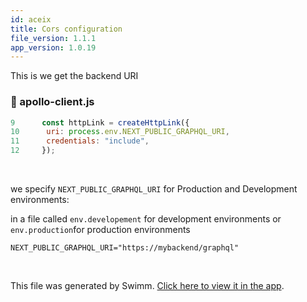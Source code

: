 ```yaml
---
id: aceix
title: Cors configuration
file_version: 1.1.1
app_version: 1.0.19
---
```


This is we get the backend URI
<!-- NOTE-swimm-snippet: the lines below link your snippet to Swimm -->
### 📄 apollo-client.js
```javascript
9      const httpLink = createHttpLink({
10     	uri: process.env.NEXT_PUBLIC_GRAPHQL_URI,
11     	credentials: "include",
12     });
```

<br/>

we specify `NEXT_PUBLIC_GRAPHQL_URI`<swm-token data-swm-token=":apollo-client.js:10:8:8:`	uri: process.env.NEXT_PUBLIC_GRAPHQL_URI,`"/> for Production and Development environments:

in a file called `env.developement` for development environments or `env.production`for production environments

```
NEXT_PUBLIC_GRAPHQL_URI="https://mybackend/graphql"
```

<br/>

This file was generated by Swimm. [Click here to view it in the app](https://app.swimm.io/repos/Z2l0aHViJTNBJTNBZnJvbnRlbmQtdGVzdC12MSUzQSUzQUF5bWFuZW1hZGlkaQ==/docs/aceix).
